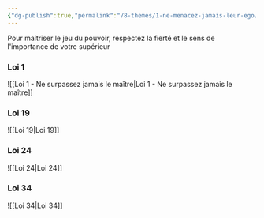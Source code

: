 ```yaml
---
{"dg-publish":true,"permalink":"/8-themes/1-ne-menacez-jamais-leur-ego/","noteIcon":""}
---
```


Pour maîtriser le jeu du pouvoir, respectez la fierté et le sens de l'importance de votre supérieur
### Loi 1
![[Loi 1 - Ne surpassez jamais le maître\|Loi 1 - Ne surpassez jamais le maître]]
### Loi 19
![[Loi 19\|Loi 19]]
### Loi 24
![[Loi 24\|Loi 24]]
### Loi 34
![[Loi 34\|Loi 34]]